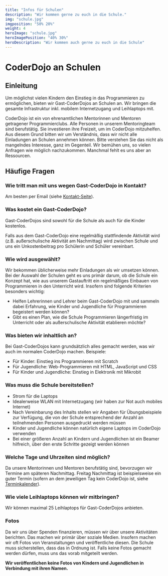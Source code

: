```yaml
---
title: "Infos für Schulen"
description: "Wir kommen gerne zu euch in die Schule."
img: "schule.jpg"
imgposition: "50% 20%"
weight: 4
heroImage: "schule.jpg"
heroImagePosition: "40% 30%" 
heroDescription: "Wir kommen auch gerne zu euch in die Schule"
---
```


# CoderDojo an Schulen

## Einleitung

Um möglichst vielen Kindern den Einstieg in das Programmieren zu ermöglichen, bieten wir Gast-CoderDojos an Schulen an. Wir bringen die gesamte Infrastruktur inkl. mobilem Internetzugang und Leihlaptops mit.

CoderDojo ist ein von ehrenamtlichen Mentorinnen und Mentoren getragener Programmierclubs. Alle Personen in unserem Mentoringteam sind berufstätig. Sie investieren ihre Freizeit, um im CoderDojo mitzuhelfen. Aus diesem Grund bitten wir um Verständnis, dass wir nicht alle Einladungen an Schulen annehmen können. Bitte verstehen Sie das nicht als mangelndes Interesse, ganz im Gegenteil. Wir bemühen uns, so vielen Anfragen wie möglich nachzukommen. Manchmal fehlt es uns aber an Ressourcen.

## Häufige Fragen

### Wie tritt man mit uns wegen Gast-CoderDojo in Kontakt?

Am besten per Email (siehe [Kontakt-Seite](/kontakt)).

### Was kostet ein Gast-CoderDojo?

Gast-CoderDojos sind sowohl für die Schule als auch für die Kinder kostenlos.

Falls aus dem Gast-CoderDojo eine regelmäßig stattfindende Aktivität wird (z.B. außerschulische Aktivität am Nachmittag) wird zwischen Schule und uns ein Unkostenbeitrag pro Schülerin und Schüler vereinbart.

### Wie wird ausgewählt?

Wir bekommen üblicherweise mehr Einladungen als wir umsetzen können. Bei der Auswahl der Schulen geht es uns primär darum, ob die Schule ein Konzept hat, wie aus unserem Gastauftritt ein regelmäßiges Einbauen von Programmieren in den Unterricht wird. Insofern sind folgende Kriterien besonders wichtig:

* Helfen Lehrerinnen und Lehrer beim Gast-CoderDojo mit und sammeln dabei Erfahrung, wie Kinder und Jugendliche für Programmieren begeistert werden können?
* Gibt es einen Plan, wie die Schule Programmieren längerfristig im Unterricht oder als außerschulische Aktivität etablieren möchte?

### Was bieten wir inhaltlich an?

Bei Gast-CoderDojos kann grundsätzlich alles gemacht werden, was wir auch im normalen CoderDojo machen. Beispiele:

* Für Kinder: Einstieg ins Programmieren mit Scratch
* Für Jugendliche: Web-Programmieren mit HTML, JavaScript und CSS
* Für Kinder und Jugendliche: Einstieg in Elektronik mit Mikrobit

### Was muss die Schule bereitstellen?

* Strom für die Laptops
* Idealerweise WLAN mit Internetzugang (wir haben zur Not auch mobiles Internet)
* Nach Vereinbarung des Inhalts stellen wir Angaben für Übungsbeispiele zur Verfügung, die von der Schule entsprechend der Anzahl an teilnehmenden Personen ausgedruckt werden müssen
* Kinder und Jugendliche können natürlich eigene Laptops im CoderDojo verwenden
* Bei einer größeren Anzahl an Kindern und Jugendlichen ist ein Beamer hilfreich, über den erste Schritte gezeigt werden können

### Welche Tage und Uhrzeiten sind möglich?

Da unsere Mentorinnen und Mentoren berufstätig sind, bevorzugen wir Termine am späteren Nachmittag. Freitag Nachmittag ist beispielsweise ein guter Termin (sofern an dem jeweiligen Tag kein CoderDojo ist, siehe [Terminkalender](/termine)).

### Wie viele Leihlaptops können wir mitbringen?

Wir können maximal 25 Leihlaptops für Gast-CoderDojos anbieten.

### Fotos

Da wir uns über Spenden finanzieren, müssen wir über unsere Aktivitäten berichten. Das machen wir primär über soziale Medien. Insofern machen wir oft Fotos von Veranstaltungen und veröffentliche diesen. Die Schule muss sicherstellen, dass das in Ordnung ist. Falls keine Fotos gemacht werden dürfen, muss uns das vorab mitgeteilt werden.

**Wir veröffentlichen keine  Fotos von Kindern und Jugendlichen in Verbindung mit ihren Namen.**
